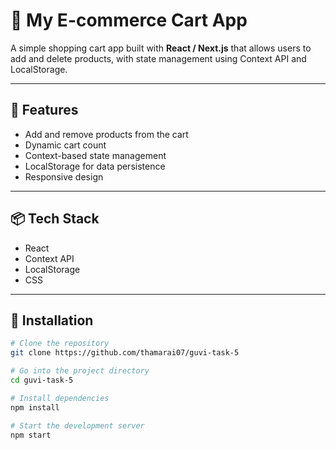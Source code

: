 # 🛒 My E-commerce Cart App

A simple shopping cart app built with **React / Next.js** that allows users to add and delete products, with state management using Context API and LocalStorage.

---

## 🚀 Features

- Add and remove products from the cart
- Dynamic cart count
- Context-based state management
- LocalStorage for data persistence
- Responsive design

---

## 📦 Tech Stack

- React
- Context API
- LocalStorage
- CSS

---

## 🔧 Installation

```bash
# Clone the repository
git clone https://github.com/thamarai07/guvi-task-5

# Go into the project directory
cd guvi-task-5

# Install dependencies
npm install

# Start the development server
npm start
